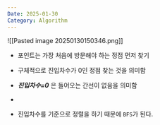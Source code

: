 ```yaml
---
Date: 2025-01-30
Category: Algorithm
---
```

![[Pasted image 20250130150346.png]]

- 포인트는 가장 처음에 방문해야 하는 정점 먼저 찾기
- 구체적으로 진입차수가 0인 정점 찾는 것을 의미함
- ___진입차수=0___ 은 들어오는 간선이 없음을 의미함

- 

- 진입차수를 기준으로 정렬을 하기 때문에 `BFS`가 된다.
 


